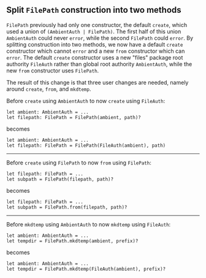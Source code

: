 ## Split `FilePath` construction into two methods

`FilePath` previously had only one constructor, the default `create`, which used a union of `(AmbientAuth | FilePath)`. The first half of this union `AmbientAuth` could never `error`, while the second `FilePath` could `error`. By splitting construction into two methods, we now have a default `create` constructor which cannot `error` and a new `from` constructor which can `error`. The default `create` constructor uses a new "files" package root authority `FileAuth` rather than global root authority `AmbientAuth`, while the new `from` constructor uses `FilePath`.

The result of this change is that three user changes are needed, namely around `create`, `from`, and `mkdtemp`.

Before `create` using `AmbientAuth` to now `create` using `FileAuth`:

```pony
let ambient: AmbientAuth = ...
let filepath: FilePath = FilePath(ambient, path)?
```

becomes

```pony
let ambient: AmbientAuth = ...
let filepath: FilePath = FilePath(FileAuth(ambient), path)
```

---

Before `create` using `FilePath` to now `from` using `FilePath`:

```pony
let filepath: FilePath = ...
let subpath = FilePath(filepath, path)?
```

becomes

```pony
let filepath: FilePath = ...
let subpath = FilePath.from(filepath, path)?
```

---

Before `mkdtemp` using `AmbientAuth` to now `mkdtemp` using `FileAuth`:

```pony
let ambient: AmbientAuth = ...
let tempdir = FilePath.mkdtemp(ambient, prefix)?
```

becomes

```pony
let ambient: AmbientAuth = ...
let tempdir = FilePath.mkdtemp(FileAuth(ambient), prefix)?
```
